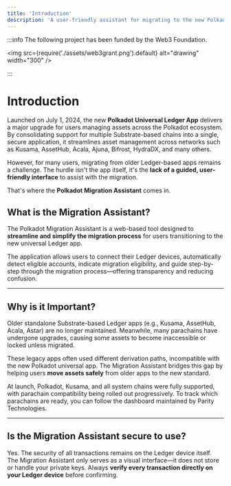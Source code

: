 ```yaml
---
title: 'Introduction'
description: 'A user-friendly assistant for migrating to the new Polkadot Universal Ledger App.'
---
```


:::info The following project has been funded by the Web3 Foundation.

<img src={require('./assets/web3grant.png').default} alt="drawing" width="300" />

:::

# Introduction

Launched on July 1, 2024, the new **Polkadot Universal Ledger App** delivers a major upgrade for users managing assets across the Polkadot ecosystem. By consolidating support for multiple Substrate-based chains into a single, secure application, it streamlines asset management across networks such as Kusama, AssetHub, Acala, Ajuna, Bifrost, HydraDX, and many others.

However, for many users, migrating from older Ledger-based apps remains a challenge. The hurdle isn't the app itself, it's the **lack of a guided, user-friendly interface** to assist with the migration.

That's where the **Polkadot Migration Assistant** comes in.

## What is the Migration Assistant?

The Polkadot Migration Assistant is a web-based tool designed to **streamline and simplify the migration process** for users transitioning to the new universal Ledger app.

The application allows users to connect their Ledger devices, automatically detect eligible accounts, indicate migration eligibility, and guide step-by-step through the migration process—offering transparency and reducing confusion.

---

## Why is it Important?

Older standalone Substrate-based Ledger apps (e.g., Kusama, AssetHub, Acala, Astar) are no longer maintained. Meanwhile, many parachains have undergone upgrades, causing some assets to become inaccessible or locked unless migrated.

These legacy apps often used different derivation paths, incompatible with the new Polkadot universal app. The Migration Assistant bridges this gap by helping users **move assets safely** from older apps to the new standard.

At launch, Polkadot, Kusama, and all system chains were fully supported, with parachain compatibility being rolled out progressively. To track which parachains are ready, you can follow the dashboard maintained by Parity Technologies.

---

## Is the Migration Assistant secure to use?

Yes. The security of all transactions remains on the Ledger device itself. The Migration Assistant only serves as a visual interface—it does not store or handle your private keys. Always **verify every transaction directly on your Ledger device** before confirming.
